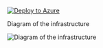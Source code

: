 [![Deploy to Azure](https://aka.ms/deploytoazurebutton)](https://portal.azure.com/#create/Microsoft.Template/uri/https%3A%2F%2Fraw.githubusercontent.com%2Fjimgodden%2FAzure_Networking_Labs%2Fmain%2FDeployment_Training%2FFRR_BGP_FreeBSD_Lab%2Fsrc%2Fmain.json)


Diagram of the infrastructure

![Diagram of the infrastructure](diagram.drawio.png)
